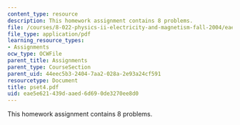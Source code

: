 ```yaml
---
content_type: resource
description: This homework assignment contains 8 problems.
file: /courses/8-022-physics-ii-electricity-and-magnetism-fall-2004/eae5e621439daaed6d690de3270ee8d0_pset4.pdf
file_type: application/pdf
learning_resource_types:
- Assignments
ocw_type: OCWFile
parent_title: Assignments
parent_type: CourseSection
parent_uid: 44eec5b3-2404-7aa2-028a-2e93a24cf591
resourcetype: Document
title: pset4.pdf
uid: eae5e621-439d-aaed-6d69-0de3270ee8d0
---
```

This homework assignment contains 8 problems.

